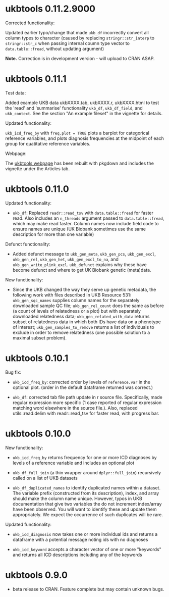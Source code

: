 
# ukbtools 0.11.2.9000

Corrected functionality:

Updated earlier typo/change that made `ukb_df` incorrectly convert all column
types to character (caused by replacing `stringr::str_interp` to
`stringr::str_c` when passing internal coumn type vector to `data.table::fread`,
without updating argument)

**Note.** Correction is in development version - will upload to CRAN ASAP.


# ukbtools 0.11.1

Test data:

Added example UKB data ukbXXXX.tab, ukbXXXX.r, ukbXXXX.html to test the 'read'
and 'summarise' functionality `ukb_df`, `ukb_df_field`, and `ukb_context`. See
the section "An example fileset" in the vignette for details.

Updated functionality:

`ukb_icd_freq_by` with `freq.plot = TRUE` plots a barplot for categorical
reference variables, and plots diagnosis frequencies at the midpoint of each
group for quatitative reference variables.


Webpage:

The [ukbtools webpage](https://kenhanscombe.github.io/ukbtools/) has been
rebuilt with pkgdown and includes the vignette under the Articles tab.


# ukbtools 0.11.0

Updated functionality:

* `ukb_df`: Replaced `readr::read_tsv` with `data.table::fread` for faster read. Also includes an `n_threads` argument passed to `data.table::fread`, which may make read faster. Column names now include field code to ensure names are unique (UK Biobank sometimes use the same description for more than one variable)

Defunct functionality:

* Added defunct message to `ukb_gen_meta`, `ukb_gen_pcs`, `ukb_gen_excl`, `ukb_gen_rel`, `ukb_gen_het`, `ukb_gen_excl_to_na`, and `ukb_gen_write_plink_excl`. `ukb_defunct` explains why these have become defunct and where to get UK Biobank genetic (meta)data.

New functionality:

* Since the UKB changed the way they serve up genetic metadata, the following work with files described in UKB Resource 531: `ukb_gen_sqc_names` supplies column names for the separately downloaded sample QC file; `ukb_gen_rel_count` does the same as before (a count of levels of relatedness or a plot) but with separately downloaded relatedness data; `ukb_gen_related_with_data` returns subset of relatedness data in which both IDs have data on a phenotype of interest; `ukb_gen_samples_to_remove` returns a list of individuals to exclude in order to remove relatedness (one possible solution to a maximal subset problem).




# ukbtools 0.10.1

Bug fix:

* `ukb_icd_freq_by`: corrected order by levels of `reference.var` in the optional plot. (order in the default dataframe returned was correct.)

* `ukb_df`: corrected tab file path update in r source file. Specifically, made regular expression more specific (1 case reported of regular expression matching word elsewhere in the source file.). Also, replaced utils::read.delim with readr::read_tsv for faster read, with progress bar.




# ukbtools 0.10.0

New functionality:

* `ukb_icd_freq_by` returns frequency for one or more ICD diagnoses by levels of a reference variable and includes an optional plot

* `ukb_df_full_join` (a thin wrapper around `dplyr::full_join`) recursively called on a list of UKB datasets

* `ukb_df_duplicated_names` to identify duplicated names within a dataset. The variable prefix (constructed from its description), index, and array should make the column name unique. However, typos in UKB documentation that give two variables the do not increment index/array have been observed. You will want to identify these and update them appropriately. We expect the occurrence of such duplicates will be rare.

Updated functionality:

* `ukb_icd_diagnosis` now takes one or more individual ids and returns a dataframe with a potential message noting ids with no diagnoses

* `ukb_icd_keyword` accepts a character vector of one or more "keywords" and returns all ICD descriptions including any of the keywords




# ukbtools 0.9.0

* beta release to CRAN. Feature complete but may contain unknown bugs.
